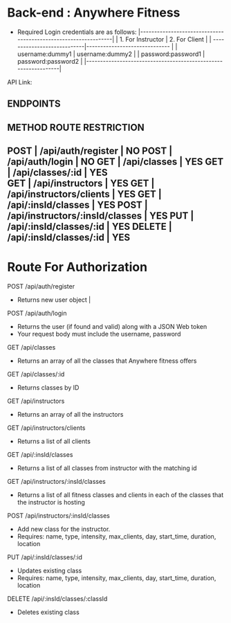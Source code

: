 # Back-end : Anywhere Fitness

- Required Login credentials are as follows:
    |----------------------------------------------------------------|
    |    1. For Instructor           |        2. For Client          |
    |    ----------------------------|------------------------------ |
    |    username:dummy1             |        username:dummy2        |
    |    password:password1          |        password:password2     |
    |----------------------------------------------------------------|



API
Link: 

ENDPOINTS
---------------------------------------------------------------
METHOD          ROUTE                            RESTRICTION    
---------------------------------------------------------------
POST    |       /api/auth/register                |  NO
POST    |       /api/auth/login                   |  NO
GET     |       /api/classes                      |  YES
GET     |       /api/classes/:id                  |  YES  
GET     |       /api/instructors                  |  YES
GET     |       /api/instructors/clients          |  YES
GET     |       /api/:insId/classes               |  YES
POST    |       /api/instructors/:insId/classes   |  YES
PUT     |       /api/:insId/classes/:id           |  YES
DELETE  |       /api/:insId/classes/:id           |  YES
--------------------------------------------------------------

# Route For Authorization

POST /api/auth/register
- Returns new user object
|

POST /api/auth/login
- Returns the user (if found and valid) along with a JSON Web token
- Your request body must include the username, password

GET  /api/classes 
- Returns an array of all the classes that Anywhere fitness offers

GET  /api/classes/:id
- Returns classes by ID

GET  /api/instructors 
- Returns an array of all the instructors

GET  /api/instructors/clients 
- Returns a list of all clients

GET  /api/:insId/classes
- Returns a list of all classes from instructor with the  matching id

GET  /api/instructors/:insId/classes
- Returns a list of all fitness classes and clients in each of the classes that the instructor is hosting

POST  /api/instructors/:insId/classes 
- Add new class for the instructor.
- Requires: name, type, intensity, max_clients, day, start_time, duration, location

PUT  /api/:insId/classes/:id 
- Updates existing class
- Requires: name, type, intensity, max_clients, day, start_time, duration, location

 DELETE  /api/:insId/classes/:classId 
 - Deletes existing class











